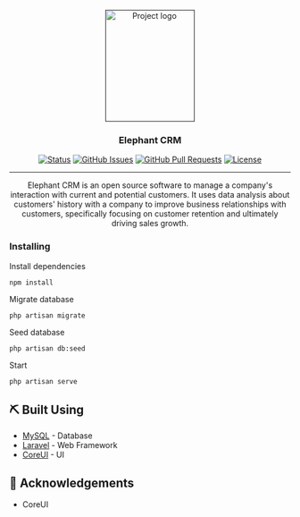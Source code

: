 <p align="center">
  <a href="" rel="noopener">
 <img width=160px height=200px src="https://i.imgur.com/UwuMEf4.png" alt="Project logo"></a>
</p>

<h3 align="center">Elephant CRM</h3>

<div align="center">

  [![Status](https://img.shields.io/badge/status-active-success.svg)]() 
  [![GitHub Issues](https://img.shields.io/github/issues/kylelobo/The-Documentation-Compendium.svg)](https://github.com/wilsonshrestha/elephant-crm/issues)
  [![GitHub Pull Requests](https://img.shields.io/github/issues-pr/kylelobo/The-Documentation-Compendium.svg)](https://github.com/wilsonshrestha/elephant-crm/pulls)
  [![License](https://img.shields.io/badge/license-MIT-blue.svg)](/LICENSE)

</div>

---

<p align="center"> 
Elephant CRM is an open source software to manage a company's interaction with current and potential customers. It uses data analysis about customers' history with a company to improve business relationships with customers, specifically focusing on customer retention and ultimately driving sales growth. 
    <br> 
</p>

### Installing

Install dependencies
```
npm install
```

Migrate database

```
php artisan migrate
```

Seed database

```
php artisan db:seed
```

Start

```
php artisan serve
```

## ⛏️ Built Using <a name = "built_using"></a>
- [MySQL](https://www.mysql.com/) - Database
- [Laravel](https://laravel.com/) - Web Framework
- [CoreUI](https://coreui.io/) - UI

## 🎉 Acknowledgements <a name = "acknowledgement"></a>
- CoreUI
